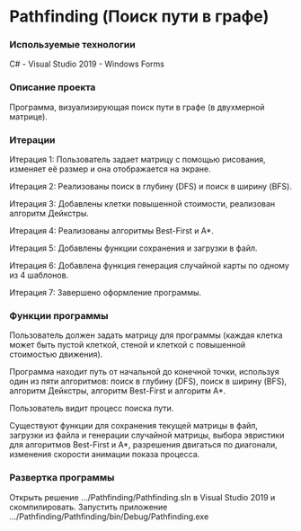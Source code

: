 # Pathfinding (Поиск пути в графе)
### Используемые технологии
C# - Visual Studio 2019 - Windows Forms
### Описание проекта
Программа, визуализирующая поиск пути в графе (в двухмерной матрице).
### Итерации
Итерация 1: Пользователь задает матрицу с помощью рисования, изменяет её размер и она отображается на экране.

Итерация 2: Реализованы поиск в глубину (DFS) и поиск в ширину (BFS).

Итерация 3: Добавлены клетки повышенной стоимости, реализован алгоритм Дейкстры.

Итерация 4: Реализованы алгоритмы Best-First и A*.

Итерация 5: Добавлены функции сохранения и загрузки в файл.

Итерация 6: Добавлена функция генерация случайной карты по одному из 4 шаблонов.

Итерация 7: Завершено оформление программы.
### Функции программы
Пользователь должен задать матрицу для программы (каждая клетка может быть пустой клеткой, стеной и клеткой с повышенной стоимостью движения).

Программа находит путь от начальной до конечной точки, используя один из пяти алгоритмов: поиск в глубину (DFS), поиск в ширину (BFS), алгоритм Дейкстры, алгоритм Best-First и алгоритм A*.

Пользователь видит процесс поиска пути.

Существуют функции для сохранения текущей матрицы в файл, загрузки из файла и генерации случайной матрицы, выбора эвристики для алгоритмов Best-First и A*, разрешения двигаться по диагонали, изменения скорости анимации показа процесса.
### Развертка программы
Открыть решение .../Pathfinding/Pathfinding.sln в Visual Studio 2019 и скомпилировать.
Запустить приложение .../Pathfinding/Pathfinding/bin/Debug/Pathfinding.exe
